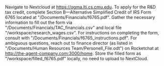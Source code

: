 Navigate to Nextcloud at https://ogma.lti.cs.cmu.edu. To apply for the R&D tax credit, complete Section B—Alternative Simplified Credit of IRS Form 6765 located at "/Documents/Financials/f6765.pdf". Gather the necessary information to fill out the form via "/Documents/Financials/TAC_financials.csv" and local file "/workspace/research_wages.csv". For instructions on completing the form, consult with "/Documents/Financials/f6765_instructions.pdf". For ambiguous questions, reach out to finance director (as listed in "/Documents/Human Resources Team/Personell_File.odt") on Rocketchat at http://the-agent-company.com:3000/home.
Store the filled form as "/workspace/filled_f6765.pdf" locally, no need to upload to NextCloud.